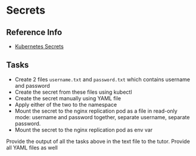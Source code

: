# Secrets

## Reference Info

* [Kubernetes Secrets](https://kubernetes.io/docs/concepts/configuration/secret/)

## Tasks

* Create 2 files `username.txt` and `password.txt` which contains username and password
* Create the secret from these files using kubectl
* Create the secret manually using YAML file
* Apply either of the two to the namespace
* Mount the secret to the nginx replication pod as a file in read-only mode: username and 
  password together, separate username, separate password.
* Mount the secret to the nginx replication pod as env var

Provide the output of all the tasks above in the text file to the tutor. Provide all YAML files as well